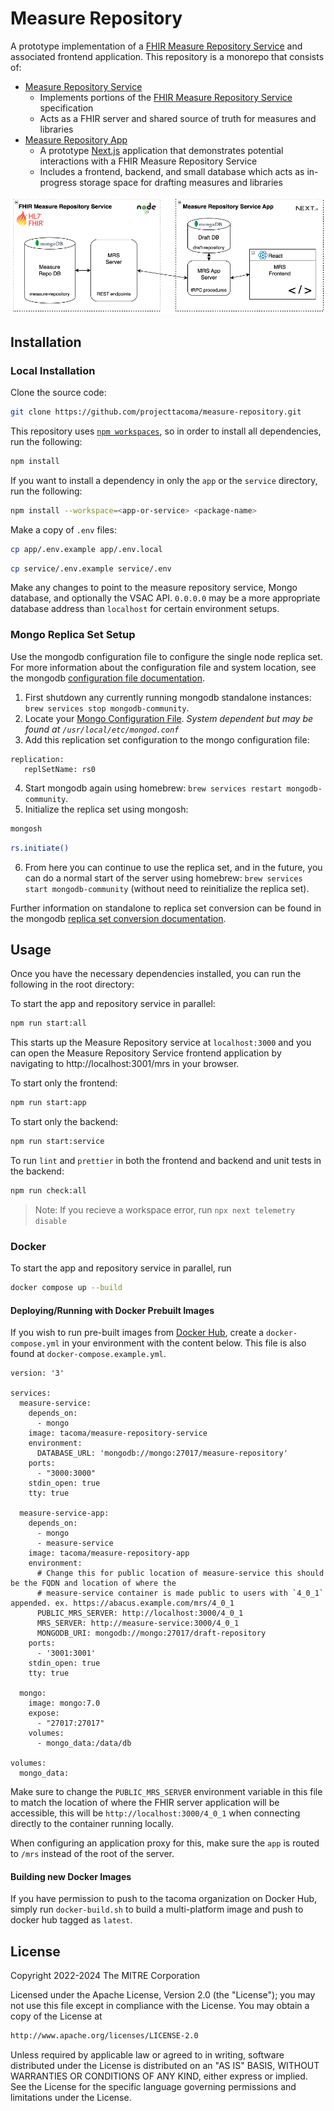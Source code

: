# Measure Repository

A prototype implementation of a [FHIR Measure Repository Service](http://hl7.org/fhir/us/cqfmeasures/measure-repository-service.html) and associated frontend application. This repository is a monorepo that consists of: 
- [Measure Repository Service](https://github.com/projecttacoma/measure-repository/blob/main/service/README.md)
  - Implements portions of the [FHIR Measure Repository Service](http://hl7.org/fhir/us/cqfmeasures/measure-repository-service.html) specification
  - Acts as a FHIR server and shared source of truth for measures and libraries
- [Measure Repository App](https://github.com/projecttacoma/measure-repository/blob/main/app/README.md)
  - A prototype [Next.js](https://nextjs.org/) application that demonstrates potential interactions with a FHIR Measure Repository Service
  - Includes a frontend, backend, and small database which acts as in-progress storage space for drafting measures and libraries

![Screenshot of Measure Repository and App Interaction](./MRS-diagram.png)

## Installation

### Local Installation

Clone the source code:

```bash
git clone https://github.com/projecttacoma/measure-repository.git
```

This repository uses [`npm workspaces`](https://docs.npmjs.com/cli/v7/using-npm/workspaces), so in order to install all dependencies, run the following:

```bash
npm install
```

If you want to install a dependency in only the `app` or the `service` directory, run the following:

```bash
npm install --workspace=<app-or-service> <package-name>
```

Make a copy of `.env` files:
```bash
cp app/.env.example app/.env.local
```
```bash
cp service/.env.example service/.env
```

Make any changes to point to the measure repository service, Mongo database, and optionally the VSAC API. `0.0.0.0` may be a more appropriate database address than `localhost` for certain environment setups.

### Mongo Replica Set Setup

Use the mongodb configuration file to configure the single node replica set. For more information about the configuration file and system location, see the mongodb [configuration file documentation](https://www.mongodb.com/docs/manual/reference/configuration-options/).

1. First shutdown any currently running mongodb standalone instances: `brew services stop mongodb-community`.
2. Locate your [Mongo Configuration File](https://www.mongodb.com/docs/compass/current/settings/config-file/#:~:text=For%20macOS%20and%20Linux%2C%20the,%5Cmongodb%2Dcompass.). *System dependent but may be found at  `/usr/local/etc/mongod.conf`*
3. Add this replication set configuration to the mongo configuration file:
```
replication:
   replSetName: rs0
```
4. Start mongodb again using homebrew: `brew services restart mongodb-community`.
5. Initialize the replica set using mongosh:
```bash
mongosh
```
```bash
rs.initiate()
```
6. From here you can continue to use the replica set, and in the future, you can do a normal start of the server using homebrew: `brew services start mongodb-community` (without need to reinitialize the replica set).

Further information on standalone to replica set conversion can be found in the mongodb [replica set conversion documentation](https://www.mongodb.com/docs/manual/tutorial/convert-standalone-to-replica-set/).

## Usage

Once you have the necessary dependencies installed, you can run the following in the root directory:

To start the app and repository service in parallel:

```bash
npm run start:all
```

This starts up the Measure Repository service at `localhost:3000` and you can open the Measure Repository Service frontend application by navigating to http://localhost:3001/mrs in your browser.

To start only the frontend:

```bash
npm run start:app
```

To start only the backend:

```bash
npm run start:service
```

To run `lint` and `prettier` in both the frontend and backend and unit tests in the backend:

```bash
npm run check:all
```
> Note: If you recieve a workspace error, run `npx next telemetry disable` 

### Docker

To start the app and repository service in parallel, run 

```bash
docker compose up --build
```

#### Deploying/Running with Docker Prebuilt Images

If you wish to run pre-built images from [Docker Hub](https://hub.docker.com/u/tacoma), create a `docker-compose.yml` in your environment with the content below. This file is also found at `docker-compose.example.yml`.

```
version: '3'

services:
  measure-service:
    depends_on:
      - mongo
    image: tacoma/measure-repository-service
    environment:
      DATABASE_URL: 'mongodb://mongo:27017/measure-repository'
    ports:
      - "3000:3000"
    stdin_open: true
    tty: true

  measure-service-app:
    depends_on:
      - mongo
      - measure-service
    image: tacoma/measure-repository-app
    environment:
      # Change this for public location of measure-service this should be the FQDN and location of where the
      # measure-service container is made public to users with `4_0_1` appended. ex. https://abacus.example.com/mrs/4_0_1
      PUBLIC_MRS_SERVER: http://localhost:3000/4_0_1
      MRS_SERVER: http://measure-service:3000/4_0_1
      MONGODB_URI: mongodb://mongo:27017/draft-repository
    ports:
      - '3001:3001'
    stdin_open: true
    tty: true

  mongo:
    image: mongo:7.0
    expose:
      - "27017:27017"
    volumes:
      - mongo_data:/data/db

volumes:
  mongo_data:
```

Make sure to change the `PUBLIC_MRS_SERVER` environment variable in this file to match the location of where the FHIR server application will be accessible, this will be `http://localhost:3000/4_0_1` when connecting directly to the container running locally.

When configuring an application proxy for this, make sure the `app` is routed to `/mrs` instead of the root of the server.

#### Building new Docker Images

If you have permission to push to the tacoma organization on Docker Hub, simply run `docker-build.sh` to build a multi-platform image and push to docker hub tagged as `latest`.

## License

Copyright 2022-2024 The MITRE Corporation

Licensed under the Apache License, Version 2.0 (the "License"); you may not use this file except in compliance with the License. You may obtain a copy of the License at

```bash
http://www.apache.org/licenses/LICENSE-2.0
```

Unless required by applicable law or agreed to in writing, software distributed under the License is distributed on an "AS IS" BASIS, WITHOUT WARRANTIES OR CONDITIONS OF ANY KIND, either express or implied. See the License for the specific language governing permissions and limitations under the License.
